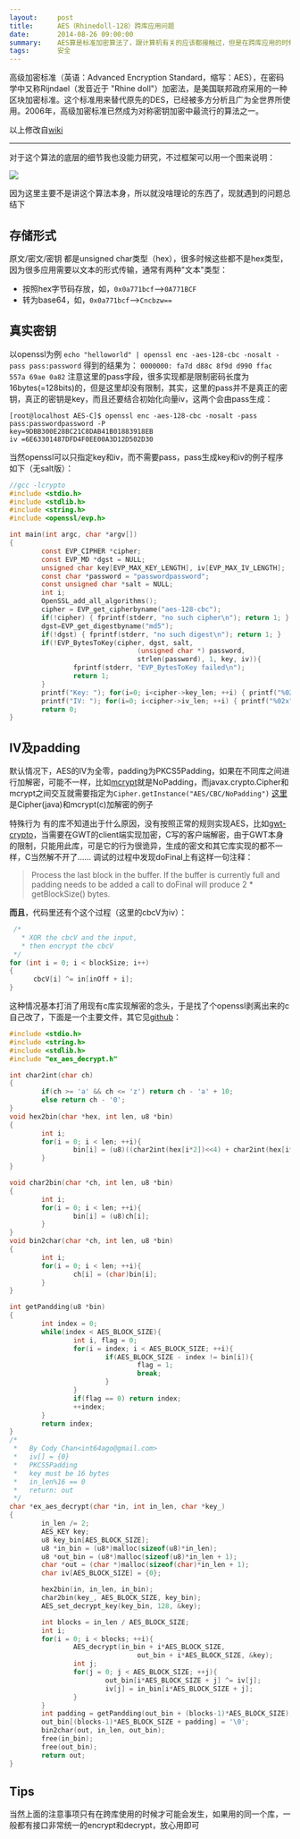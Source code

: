 ```yaml
---
layout:     post
title:      AES（Rhinedoll-128）跨库应用问题
date:       2014-08-26 09:00:00
summary:    AES算是标准加密算法了，跟计算机有关的应该都接触过，但是在跨库应用的时候还是很可能出问题
tags:       安全
---
```


高级加密标准（英语：Advanced Encryption Standard，缩写：AES），在密码学中又称Rijndael（发音近于 "Rhine doll"）加密法，是美国联邦政府采用的一种区块加密标准。这个标准用来替代原先的DES，已经被多方分析且广为全世界所使用。2006年，高级加密标准已然成为对称密钥加密中最流行的算法之一。

以上修改自[wiki][1]


----------
对于这个算法的底层的细节我也没能力研究，不过框架可以用一个图来说明：

![](https://dn-getlink.qbox.me/2014/08/26/9119f97a-2cd1-11e4-a160-31fb6a356569.png)

因为这里主要不是讲这个算法本身，所以就没啥理论的东西了，现就遇到的问题总结下

**存储形式**
----

原文/密文/密钥 都是unsigned char类型（hex），很多时候这些都不是hex类型，因为很多应用需要以文本的形式传输，通常有两种"文本"类型：

 - 按照hex字节码存放，如，`0x0a771bcf`——>`0A771BCF`
 - 转为base64，如，`0x0a771bcf`——>`Cncbzw==`

**真实密钥**
----

以openssl为例
`echo "helloworld" | openssl enc -aes-128-cbc -nosalt -pass pass:password`
得到的结果为：
`0000000: fa7d d88c 8f9d d990 ffac 557a 69ae 0a82`
注意这里的pass字段，很多实现都是限制密码长度为16bytes(=128bits)的，但是这里却没有限制，其实，这里的pass并不是真正的密钥，真正的密钥是key，而且还要结合初始化向量iv，这两个会由pass生成：

```
[root@localhost AES-C]$ openssl enc -aes-128-cbc -nosalt -pass pass:passwordpassword -P
key=9DBB300E28BC21C8DAB41B01883918EB
iv =6E63301487DFD4F0EE00A3D12D502D30
```

当然openssl可以只指定key和iv，而不需要pass，pass生成key和iv的例子程序如下（无salt版）：

```c
//gcc -lcrypto
#include <stdio.h>
#include <stdlib.h>
#include <string.h>
#include <openssl/evp.h>

int main(int argc, char *argv[])
{
        const EVP_CIPHER *cipher;
        const EVP_MD *dgst = NULL;
        unsigned char key[EVP_MAX_KEY_LENGTH], iv[EVP_MAX_IV_LENGTH];
        const char *password = "passwordpassword";
        const unsigned char *salt = NULL;
        int i;
        OpenSSL_add_all_algorithms();
        cipher = EVP_get_cipherbyname("aes-128-cbc");
        if(!cipher) { fprintf(stderr, "no such cipher\n"); return 1; }
        dgst=EVP_get_digestbyname("md5");
        if(!dgst) { fprintf(stderr, "no such digest\n"); return 1; }
        if(!EVP_BytesToKey(cipher, dgst, salt,
                                (unsigned char *) password,
                                strlen(password), 1, key, iv)){
                fprintf(stderr, "EVP_BytesToKey failed\n");
                return 1;
        }
        printf("Key: "); for(i=0; i<cipher->key_len; ++i) { printf("%02x", key[i]); } printf("\n");
        printf("IV: "); for(i=0; i<cipher->iv_len; ++i) { printf("%02x", iv[i]); } printf("\n");
        return 0;
}
```

**IV及padding**
------------

默认情况下，AES的IV为全零，padding为PKCS5Padding，如果在不同库之间进行加解密，可能不一样，比如[mcrypt][2]就是NoPadding，而javax.crypto.Cipher和mcrypt之间交互就需要指定为`Cipher.getInstance("AES/CBC/NoPadding")`
[这里][3]是Cipher(java)和mcrypt(c)加解密的例子

特殊行为
有的库不知道出于什么原因，没有按照正常的规则实现AES，比如[gwt-crypto][4]，当需要在GWT的client端实现加密，C写的客户端解密，由于GWT本身的限制，只能用此库，可是它的行为很诡异，生成的密文和其它库实现的都不一样，C当然解不开了……
调试的过程中发现doFinal上有这样一句注释：

> Process the last block in the buffer. If the buffer is currently
> full and padding needs to be added a call to doFinal will produce
> 2 * getBlockSize() bytes.

**而且**，代码里还有个这个过程（这里的cbcV为iv）：

```c
 /*
   * XOR the cbcV and the input,
   * then encrypt the cbcV
 */
for (int i = 0; i < blockSize; i++)
{
      cbcV[i] ^= in[inOff + i];
}
```

这种情况基本打消了用现有c库实现解密的念头，于是找了个openssl剥离出来的c自己改了，下面是一个主要文件，其它见[github][5]：

```c
#include <stdio.h>
#include <string.h>
#include <stdlib.h>
#include "ex_aes_decrypt.h"

int char2int(char ch)
{
        if(ch >= 'a' && ch <= 'z') return ch - 'a' + 10;
        else return ch - '0';
}
void hex2bin(char *hex, int len, u8 *bin)
{
        int i;
        for(i = 0; i < len; ++i){
                bin[i] = (u8)((char2int(hex[i*2])<<4) + char2int(hex[i*2 + 1]));
        }
}

void char2bin(char *ch, int len, u8 *bin)
{
        int i;
        for(i = 0; i < len; ++i){
                bin[i] = (u8)ch[i];
        }
}
void bin2char(char *ch, int len, u8 *bin)
{
        int i;
        for(i = 0; i < len; ++i){
                ch[i] = (char)bin[i];
        }
}

int getPandding(u8 *bin)
{
        int index = 0;
        while(index < AES_BLOCK_SIZE){
                int i, flag = 0;
                for(i = index; i < AES_BLOCK_SIZE; ++i){
                        if(AES_BLOCK_SIZE - index != bin[i]){
                                flag = 1;
                                break;
                        }
                }
                if(flag == 0) return index;
                ++index;
        }
        return index;
}
/*
 *   By Cody Chan<int64ago@gmail.com>
 *   iv[] = {0}
 *   PKCS5Padding
 *   key must be 16 bytes
 *   in_len%16 == 0
 *   return: out
 */
char *ex_aes_decrypt(char *in, int in_len, char *key_)
{
        in_len /= 2;
        AES_KEY key;
        u8 key_bin[AES_BLOCK_SIZE];
        u8 *in_bin = (u8*)malloc(sizeof(u8)*in_len);
        u8 *out_bin = (u8*)malloc(sizeof(u8)*in_len + 1);
        char *out = (char *)malloc(sizeof(char)*in_len + 1);
        char iv[AES_BLOCK_SIZE] = {0};

        hex2bin(in, in_len, in_bin);
        char2bin(key_, AES_BLOCK_SIZE, key_bin);
        AES_set_decrypt_key(key_bin, 128, &key);

        int blocks = in_len / AES_BLOCK_SIZE;
        int i;
        for(i = 0; i < blocks; ++i){
                AES_decrypt(in_bin + i*AES_BLOCK_SIZE,
                                out_bin + i*AES_BLOCK_SIZE, &key);
                int j;
                for(j = 0; j < AES_BLOCK_SIZE; ++j){
                        out_bin[i*AES_BLOCK_SIZE + j] ^= iv[j];
                        iv[j] = in_bin[i*AES_BLOCK_SIZE + j];
                }
        }
        int padding = getPandding(out_bin + (blocks-1)*AES_BLOCK_SIZE);
        out_bin[(blocks-1)*AES_BLOCK_SIZE + padding] = '\0';
        bin2char(out, in_len, out_bin);
        free(in_bin);
        free(out_bin);
        return out;
}
```

**Tips**
----

当然上面的注意事项只有在跨库使用的时候才可能会发生，如果用的同一个库，一般都有接口非常统一的encrypt和decrypt，放心用即可


  [1]: https://zh.wikipedia.org/wiki/Advanced_Encryption_Standard
  [2]: http://sourceforge.net/projects/mcrypt/files/Libmcrypt/
  [3]: https://gist.github.com/int64Ago/bc816bd950b179e04955
  [4]: https://code.google.com/p/gwt-crypto/
  [5]: https://github.com/int64Ago/AES-C
